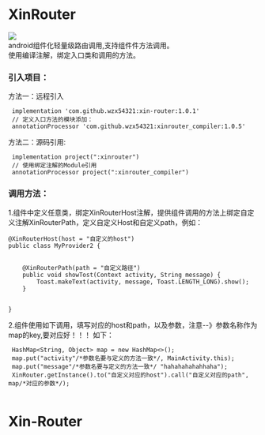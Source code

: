 # XinRouter
[![](https://jitpack.io/v/wzx54321/xin-router.svg)](https://jitpack.io/#wzx54321/xin-router)  
android组件化轻量级路由调用,支持组件件方法调用。  
使用编译注解，绑定入口类和调用的方法。

### 引入项目：
  方法一：远程引入
  `````
   implementation 'com.github.wzx54321:xin-router:1.0.1'
   // 定义入口方法的模块添加：
   annotationProcessor 'com.github.wzx54321:xinrouter_compiler:1.0.5'  
  `````
 

  方法二：源码引用: 
  `````
   implementation project(":xinrouter")
   // 使用绑定注解的Module引用
   annotationProcessor project(":xinrouter_compiler")  
  `````

### 调用方法：

1.组件中定义任意类，绑定XinRouterHost注解，提供组件调用的方法上绑定自定义注解XinRouterPath，定义自定义Host和自定义path，例如：
``````
@XinRouterHost(host = "自定义的host")
public class MyProvider2 {


    @XinRouterPath(path = "自定义路径")
    public void showTost(Context activity, String message) {
        Toast.makeText(activity, message, Toast.LENGTH_LONG).show();
    }


}

``````  
2.组件使用如下调用，填写对应的host和path，以及参数，注意--》参数名称作为map的key,要对应好！！！ 如下：

`````
 HashMap<String, Object> map = new HashMap<>();
 map.put("activity"/*参数名要与定义的方法一致*/, MainActivity.this);
 map.put("message"/*参数名要与定义的方法一致*/ "hahahahahahhaha");
 XinRouter.getInstance().to("自定义对应的host").call("自定义对应的path", map/*对应的参数*/);
 
`````





# Xin-Router
